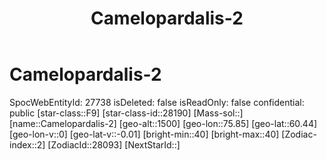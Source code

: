 ﻿---
title: "Camelopardalis-2"
location: [60.44,75.85,1500]
type: Station
tags:
- astro/Star

---

# Camelopardalis-2

SpocWebEntityId: 27738
isDeleted: false
isReadOnly: false
confidential: public
[star-class::F9]
[star-class-id::28190]
[Mass-sol::]
[name::Camelopardalis-2]
[geo-alt::1500]
[geo-lon::75.85]
[geo-lat::60.44]
[geo-lon-v::0]
[geo-lat-v::-0.01]
[bright-min::40]
[bright-max::40]
[Zodiac-index::2]
[ZodiacId::28093]
[NextStarId::]

